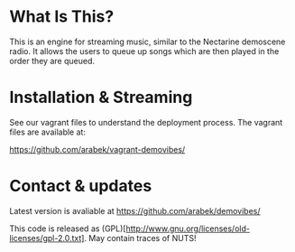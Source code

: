 What Is This?
=============

This is an engine for streaming music, similar to the Nectarine demoscene radio. It allows the users to queue up songs which are then played in the order they are queued.

Installation & Streaming
========================

See our vagrant files to understand the deployment process.
The vagrant files are available at:

https://github.com/arabek/vagrant-demovibes/

Contact & updates
=================

Latest version is avaliable at https://github.com/arabek/demovibes/

This code is released as (GPL)[http://www.gnu.org/licenses/old-licenses/gpl-2.0.txt]. May contain traces of NUTS!
